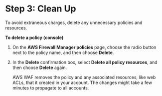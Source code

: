 # Step 3: Clean Up<a name="clean-up"></a>

To avoid extraneous charges, delete any unnecessary policies and resources\. 

**To delete a policy \(console\)**

1. On the **AWS Firewall Manager policies** page, choose the radio button next to the policy name, and then choose **Delete**\. 

1. In the **Delete** confirmation box, select **Delete all policy resources**, and then choose **Delete** again\.

   AWS WAF removes the policy and any associated resources, like web ACLs, that it created in your account\. The changes might take a few minutes to propagate to all accounts\.
